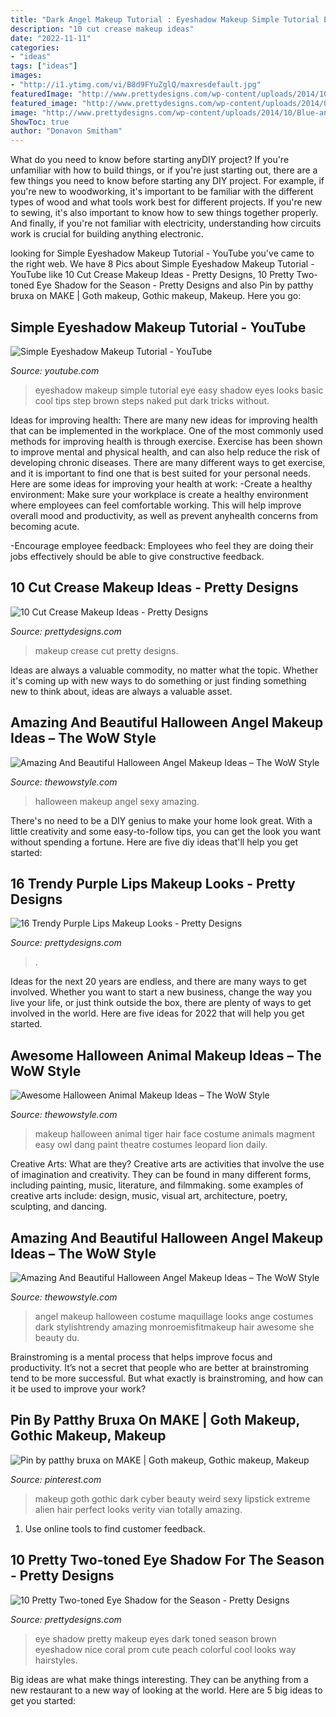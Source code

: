 ```yaml
---
title: "Dark Angel Makeup Tutorial : Eyeshadow Makeup Simple Tutorial Eye Easy Shadow Eyes Looks Basic Cool Tips Step Brown Steps Naked Put Dark Tricks Without"
description: "10 cut crease makeup ideas"
date: "2022-11-11"
categories:
- "ideas"
tags: ["ideas"]
images:
- "http://i1.ytimg.com/vi/B8d9FYuZglQ/maxresdefault.jpg"
featuredImage: "http://www.prettydesigns.com/wp-content/uploads/2014/10/Blue-and-Black-Eye-Shadow.jpg"
featured_image: "http://www.prettydesigns.com/wp-content/uploads/2014/07/Purple-Galaxy-Lips-Makeup.jpg"
image: "http://www.prettydesigns.com/wp-content/uploads/2014/10/Blue-and-Black-Eye-Shadow.jpg"
ShowToc: true
author: "Donavon Smitham"
---
```



What do you need to know before starting anyDIY project?
If you're unfamiliar with how to build things, or if you're just starting out, there are a few things you need to know before starting any DIY project. For example, if you're new to woodworking, it's important to be familiar with the different types of wood and what tools work best for different projects. If you're new to sewing, it's also important to know how to sew things together properly. And finally, if you're not familiar with electricity, understanding how circuits work is crucial for building anything electronic.

	

		
looking for Simple Eyeshadow Makeup Tutorial - YouTube you've came to the right web. We have 8 Pics about Simple Eyeshadow Makeup Tutorial - YouTube like 10 Cut Crease Makeup Ideas - Pretty Designs, 10 Pretty Two-toned Eye Shadow for the Season - Pretty Designs and also Pin by patthy bruxa on MAKE | Goth makeup, Gothic makeup, Makeup. Here you go:
		
    
## Simple Eyeshadow Makeup Tutorial - YouTube

<img loading=lazy src="http://i1.ytimg.com/vi/B8d9FYuZglQ/maxresdefault.jpg" onerror="this.onerror=null;this.src='https://tse2.mm.bing.net/th?id=OIP.ZlrWSCe4RQAGWx8Su0bjIAHaEK&amp;pid=15.1';" alt="Simple Eyeshadow Makeup Tutorial - YouTube">

_Source: youtube.com_

>eyeshadow makeup simple tutorial eye easy shadow eyes looks basic cool tips step brown steps naked put dark tricks without. 

	

Ideas for improving health:
There are many new ideas for improving health that can be implemented in the workplace. One of the most commonly used methods for improving health is through exercise. Exercise has been shown to improve mental and physical health, and can also help reduce the risk of developing chronic diseases. There are many different ways to get exercise, and it is important to find one that is best suited for your personal needs. Here are some ideas for improving your health at work: 
-Create a healthy environment: Make sure your workplace is create a healthy environment where employees can feel comfortable working. This will help improve overall mood and productivity, as well as prevent anyhealth concerns from becoming acute. 

-Encourage employee feedback: Employees who feel they are doing their jobs effectively should be able to give constructive feedback.

    
## 10 Cut Crease Makeup Ideas - Pretty Designs

<img loading=lazy src="http://www.prettydesigns.com/wp-content/uploads/2014/12/Latestwomenfashionn.jpg" onerror="this.onerror=null;this.src='https://tse2.mm.bing.net/th?id=OIP.KTIFJf0_wLQnAU9VLpUc0gHaKR&amp;pid=15.1';" alt="10 Cut Crease Makeup Ideas - Pretty Designs">

_Source: prettydesigns.com_

>makeup crease cut pretty designs. 

	

Ideas are always a valuable commodity, no matter what the topic. Whether it's coming up with new ways to do something or just finding something new to think about, ideas are always a valuable asset.

    
## Amazing And Beautiful Halloween Angel Makeup Ideas – The WoW Style

<img loading=lazy src="http://thewowstyle.com/wp-content/uploads/2016/06/Easy-Angel-Halloween-Makeup.jpg" onerror="this.onerror=null;this.src='https://tse2.mm.bing.net/th?id=OIP.lhXuaVuB4eJ6rDJ-QgwkGgHaK5&amp;pid=15.1';" alt="Amazing And Beautiful Halloween Angel Makeup Ideas – The WoW Style">

_Source: thewowstyle.com_

>halloween makeup angel sexy amazing. 

	

There's no need to be a DIY genius to make your home look great. With a little creativity and some easy-to-follow tips, you can get the look you want without spending a fortune. Here are five diy ideas that'll help you get started:  

    
## 16 Trendy Purple Lips Makeup Looks - Pretty Designs

<img loading=lazy src="http://www.prettydesigns.com/wp-content/uploads/2014/07/Purple-Galaxy-Lips-Makeup.jpg" onerror="this.onerror=null;this.src='https://tse2.mm.bing.net/th?id=OIP.LELHqxYE-Cb2pGuJA3_NewHaHi&amp;pid=15.1';" alt="16 Trendy Purple Lips Makeup Looks - Pretty Designs">

_Source: prettydesigns.com_

>. 

	

Ideas for the next 20 years are endless, and there are many ways to get involved. Whether you want to start a new business, change the way you live your life, or just think outside the box, there are plenty of ways to get involved in the world. Here are five ideas for 2022 that will help you get started.

    
## Awesome Halloween Animal Makeup Ideas – The WoW Style

<img loading=lazy src="http://thewowstyle.com/wp-content/uploads/2016/06/Tiger-Animal-Halloween-Makeup.jpg" onerror="this.onerror=null;this.src='https://tse2.mm.bing.net/th?id=OIP.s5_CqrqWKeTKKLqOOxHUSgHaLI&amp;pid=15.1';" alt="Awesome Halloween Animal Makeup Ideas – The WoW Style">

_Source: thewowstyle.com_

>makeup halloween animal tiger hair face costume animals magment easy owl dang paint theatre costumes leopard lion daily. 

	

Creative Arts: What are they?
Creative arts are activities that involve the use of imagination and creativity. They can be found in many different forms, including painting, music, literature, and filmmaking. some examples of creative arts include: design, music, visual art, architecture, poetry, sculpting, and dancing.

    
## Amazing And Beautiful Halloween Angel Makeup Ideas – The WoW Style

<img loading=lazy src="http://thewowstyle.com/wp-content/uploads/2016/06/Angel-Halloween-Makeup-Ideas.jpg" onerror="this.onerror=null;this.src='https://tse3.mm.bing.net/th?id=OIP.9kLD-BwGnXJh_0ZzQHyVwwHaLH&amp;pid=15.1';" alt="Amazing And Beautiful Halloween Angel Makeup Ideas – The WoW Style">

_Source: thewowstyle.com_

>angel makeup halloween costume maquillage looks ange costumes dark stylishtrendy amazing monroemisfitmakeup hair awesome she beauty du. 

	

Brainstroming is a mental process that helps improve focus and productivity. It’s not a secret that people who are better at brainstroming tend to be more successful. But what exactly is brainstroming, and how can it be used to improve your work?

    
## Pin By Patthy Bruxa On MAKE | Goth Makeup, Gothic Makeup, Makeup

<img loading=lazy src="https://i.pinimg.com/736x/d7/00/ae/d700ae76df979b3c99dc016240fe1931--makeup-gothic-dark-makeup.jpg" onerror="this.onerror=null;this.src='https://tse4.mm.bing.net/th?id=OIP.QomQv0JiAloUjIS6WLNAnQHaLJ&amp;pid=15.1';" alt="Pin by patthy bruxa on MAKE | Goth makeup, Gothic makeup, Makeup">

_Source: pinterest.com_

>makeup goth gothic dark cyber beauty weird sexy lipstick extreme alien hair perfect looks verity vian totally amazing. 

	

1. Use online tools to find customer feedback.

    
## 10 Pretty Two-toned Eye Shadow For The Season - Pretty Designs

<img loading=lazy src="http://www.prettydesigns.com/wp-content/uploads/2014/10/Blue-and-Black-Eye-Shadow.jpg" onerror="this.onerror=null;this.src='https://tse3.mm.bing.net/th?id=OIP.lzGZMjL0aOgKUEHQKtB_YgHaKK&amp;pid=15.1';" alt="10 Pretty Two-toned Eye Shadow for the Season - Pretty Designs">

_Source: prettydesigns.com_

>eye shadow pretty makeup eyes dark toned season brown eyeshadow nice coral prom cute peach colorful cool looks way hairstyles. 

	

Big ideas are what make things interesting. They can be anything from a new restaurant to a new way of looking at the world. Here are 5 big ideas to get you started: 


